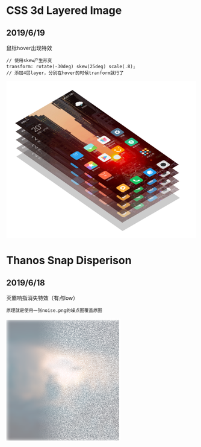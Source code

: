 # CSS 3d Layered Image
## 2019/6/19
鼠标hover出现特效  
```
// 使用skew产生形变
transform: rotate(-30deg) skew(25deg) scale(.8); 
// 添加4层layer，分别在hover的时候tranform就行了
``` 
![effect](./images/3d-layered.png "效果")


# Thanos Snap Disperison
## 2019/6/18
灭霸响指消失特效（有点low）   

```
原理就是使用一张noise.png的噪点图覆盖原图
```

![effect](./images/thanos-dispersion.png "变成灰")


